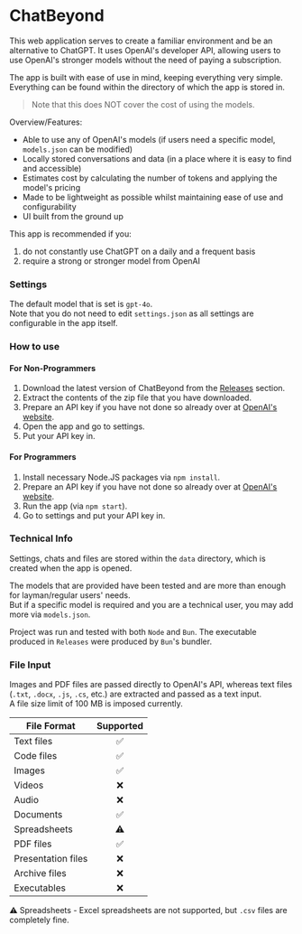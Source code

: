 # ChatBeyond

This web application serves to create a familiar environment and be an alternative to ChatGPT. It uses OpenAI's developer API, allowing users to use OpenAI's stronger models without the need of paying a subscription.

The app is built with ease of use in mind, keeping everything very simple. Everything can be found within the directory of which the app is stored in.

> Note that this does NOT cover the cost of using the models.

Overview/Features:
- Able to use any of OpenAI's models (if users need a specific model, `models.json` can be modified)
- Locally stored conversations and data (in a place where it is easy to find and accessible)
- Estimates cost by calculating the number of tokens and applying the model's pricing
- Made to be lightweight as possible whilst maintaining ease of use and configurability
- UI built from the ground up

This app is recommended if you:
1. do not constantly use ChatGPT on a daily and a frequent basis
2. require a strong or stronger model from OpenAI

### Settings
The default model that is set is `gpt-4o`.
<br>
Note that you do not need to edit `settings.json` as all settings are configurable in the app itself.

### How to use
#### For Non-Programmers
1. Download the latest version of ChatBeyond from the [Releases](https://github.com/ditpowuh/chat-beyond/releases) section.
2. Extract the contents of the zip file that you have downloaded.
3. Prepare an API key if you have not done so already over at [OpenAI's website](https://platform.openai.com/).
4. Open the app and go to settings.
5. Put your API key in.

#### For Programmers
1. Install necessary Node.JS packages via `npm install`.
2. Prepare an API key if you have not done so already over at [OpenAI's website](https://platform.openai.com/).
3. Run the app (via `npm start`).
4. Go to settings and put your API key in.

### Technical Info
Settings, chats and files are stored within the `data` directory, which is created when the app is opened.

The models that are provided have been tested and are more than enough for layman/regular users' needs.
<br>
But if a specific model is required and you are a technical user, you may add more via `models.json`.

Project was run and tested with both `Node` and `Bun`. The executable produced in `Releases` were produced by `Bun`'s bundler.

### File Input
Images and PDF files are passed directly to OpenAI's API, whereas text files (`.txt`, `.docx`, `.js`, `.cs`, etc.) are extracted and passed as a text input.
<br>
A file size limit of 100 MB is imposed currently.

|     File Format    | Supported |
| ------------------ | :-------: |
| Text files            | ✅ |
| Code files            | ✅ |
| Images                | ✅ |
| Videos                | ❌ |
| Audio                 | ❌ |
| Documents             | ✅ |
| Spreadsheets          | ⚠️ |
| PDF files             | ✅ |
| Presentation files    | ❌ |
| Archive files         | ❌ |
| Executables           | ❌ |

⚠️ Spreadsheets - Excel spreadsheets are not supported, but `.csv` files are completely fine.

